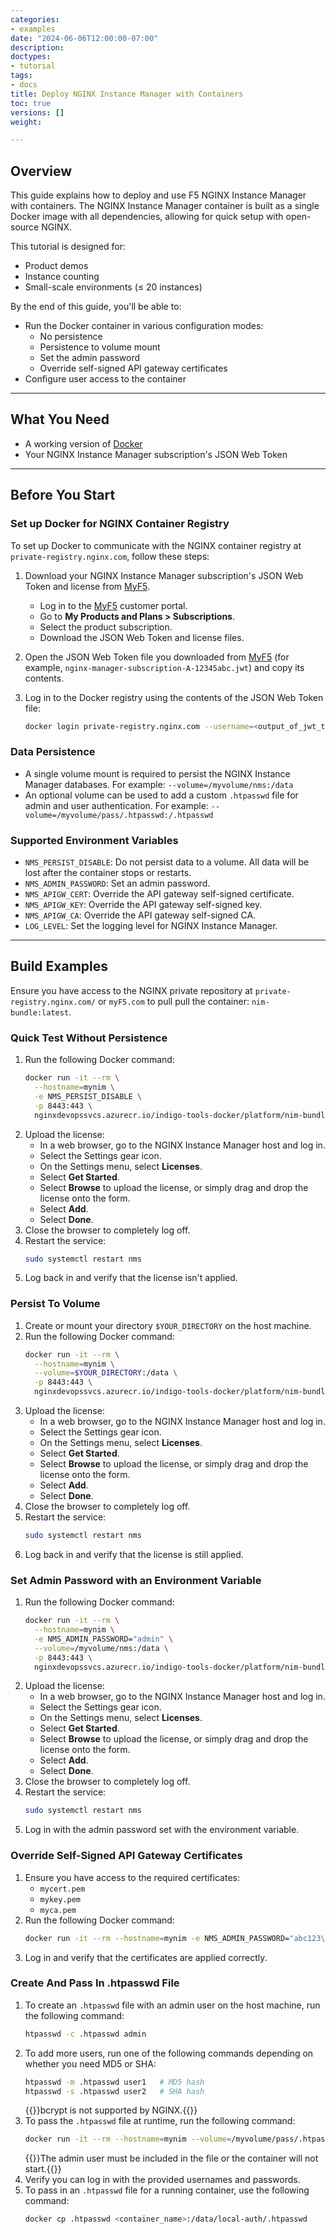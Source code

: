 ```yaml
---
categories:
- examples
date: "2024-06-06T12:00:00-07:00"
description: 
doctypes:
- tutorial
tags:
- docs
title: Deploy NGINX Instance Manager with Containers
toc: true
versions: []
weight: 

---
```


## Overview

This guide explains how to deploy and use F5 NGINX Instance Manager with containers. The NGINX Instance Manager container is built as a single Docker image with all dependencies, allowing for quick setup with open-source NGINX.

This tutorial is designed for:

- Product demos
- Instance counting
- Small-scale environments (≤ 20 instances)

By the end of this guide, you'll be able to:

- Run the Docker container in various configuration modes:
  - No persistence
  - Persistence to volume mount
  - Set the admin password
  - Override self-signed API gateway certificates
- Configure user access to the container

---

## What You Need

- A working version of [Docker](https://docs.docker.com/get-docker/)
- Your NGINX Instance Manager subscription's JSON Web Token

---

## Before You Start

### Set up Docker for NGINX Container Registry

To set up Docker to communicate with the NGINX container registry at `private-registry.nginx.com`, follow these steps:

1. Download your NGINX Instance Manager subscription's JSON Web Token and license from [MyF5](https://my.f5.com/manage/s/subscriptions).

   - Log in to the [MyF5](https://my.f5.com/manage/s/subscriptions) customer portal.
   - Go to **My Products and Plans > Subscriptions**.
   - Select the product subscription.
   - Download the JSON Web Token and license files.

2. Open the JSON Web Token file you downloaded from [MyF5](https://my.f5.com/manage/s/subscriptions) (for example, `nginx-manager-subscription-A-12345abc.jwt`) and copy its contents.

3. Log in to the Docker registry using the contents of the JSON Web Token file:

   ```bash
   docker login private-registry.nginx.com --username=<output_of_jwt_token> --password=none
   ```

### Data Persistence

- A single volume mount is required to persist the NGINX Instance Manager databases. For example: `--volume=/myvolume/nms:/data`
- An optional volume can be used to add a custom `.htpasswd` file for admin and user authentication. For example: `--volume=/myvolume/pass/.htpasswd:/.htpasswd`

### Supported Environment Variables

- `NMS_PERSIST_DISABLE`: Do not persist data to a volume. All data will be lost after the container stops or restarts.
- `NMS_ADMIN_PASSWORD`: Set an admin password.
- `NMS_APIGW_CERT`: Override the API gateway self-signed certificate.
- `NMS_APIGW_KEY`: Override the API gateway self-signed key.
- `NMS_APIGW_CA`: Override the API gateway self-signed CA.
- `LOG_LEVEL`: Set the logging level for NGINX Instance Manager.

---

## Build Examples

Ensure you have access to the NGINX private repository at `private-registry.nginx.com/` or `myF5.com` to pull pull the container: `nim-bundle:latest`.

### Quick Test Without Persistence

1. Run the following Docker command:
   ```bash
   docker run -it --rm \
     --hostname=mynim \
     -e NMS_PERSIST_DISABLE \
     -p 8443:443 \
     nginxdevopssvcs.azurecr.io/indigo-tools-docker/platform/nim-bundled-poc/nim-bundle:latest
   ```
2. Upload the license:
   - In a web browser, go to the NGINX Instance Manager host and log in.
   - Select the Settings gear icon.
   - On the Settings menu, select **Licenses**.
   - Select **Get Started**.
   - Select **Browse** to upload the license, or simply drag and drop the license onto the form.
   - Select **Add**.
   - Select **Done**.
3. Close the browser to completely log off.
4. Restart the service:
   ```bash
   sudo systemctl restart nms
   ```
5. Log back in and verify that the license isn't applied.

### Persist To Volume

1. Create or mount your directory `$YOUR_DIRECTORY` on the host machine.
2. Run the following Docker command:
   ```bash
   docker run -it --rm \
     --hostname=mynim \
     --volume=$YOUR_DIRECTORY:/data \
     -p 8443:443 \
     nginxdevopssvcs.azurecr.io/indigo-tools-docker/platform/nim-bundled-poc/nim-bundle:latest
   ```
3. Upload the license:
   - In a web browser, go to the NGINX Instance Manager host and log in.
   - Select the Settings gear icon.
   - On the Settings menu, select **Licenses**.
   - Select **Get Started**.
   - Select **Browse** to upload the license, or simply drag and drop the license onto the form.
   - Select **Add**.
   - Select **Done**.
4. Close the browser to completely log off.
5. Restart the service:
   ```bash
   sudo systemctl restart nms
   ```
6. Log back in and verify that the license is still applied.

### Set Admin Password with an Environment Variable

1. Run the following Docker command:
   ```bash
   docker run -it --rm \
     --hostname=mynim \
     -e NMS_ADMIN_PASSWORD="admin" \
     --volume=/myvolume/nms:/data \
     -p 8443:443 \
     nginxdevopssvcs.azurecr.io/indigo-tools-docker/platform/nim-bundled-poc/nim-bundle:latest
   ```
2. Upload the license:
   - In a web browser, go to the NGINX Instance Manager host and log in.
   - Select the Settings gear icon.
   - On the Settings menu, select **Licenses**.
   - Select **Get Started**.
   - Select **Browse** to upload the license, or simply drag and drop the license onto the form.
   - Select **Add**.
   - Select **Done**.
3. Close the browser to completely log off.
4. Restart the service:
   ```bash
   sudo systemctl restart nms
   ```
5. Log in with the admin password set with the environment variable.

### Override Self-Signed API Gateway Certificates

1. Ensure you have access to the required certificates:
   - `mycert.pem`
   - `mykey.pem`
   - `myca.pem`
2. Run the following Docker command:
   ```bash
   docker run -it --rm --hostname=mynim -e NMS_ADMIN_PASSWORD="abc123\!@" -e NMS_APIGW_CERT="$(cat mycert.pem)" -e NMS_APIGW_KEY="$(cat mykey.pem)" -e NMS_APIGW_CA="$(cat myca.pem)" --volume=/myvolume/nms:/data -p 8443:443 nginxdevopssvcs.azurecr.io/indigo-tools-docker/platform/nim-bundled-poc/nim-bundle:latest
   ```
3. Log in and verify that the certificates are applied correctly.

### Create And Pass In .htpasswd File

1. To create an `.htpasswd` file with an admin user on the host machine, run the following command:
   ```bash
   htpasswd -c .htpasswd admin
   ```
2. To add more users, run one of the following commands depending on whether you need MD5 or SHA:
   ```bash
   htpasswd -m .htpasswd user1   # MD5 hash
   htpasswd -s .htpasswd user2   # SHA hash
   ```
   {{<note>}}bcrypt is not supported by NGINX.{{</note>}}
3. To pass the `.htpasswd` file at runtime, run the following command:
   ```bash
   docker run -it --rm --hostname=mynim --volume=/myvolume/pass/.htpasswd:/.htpasswd --volume=/myvolume/nms:/data -p 8443:443 nim-bundle:latest
   ```
   {{<note>}}The admin user must be included in the file or the container will not start.{{</note>}}
4. Verify you can log in with the provided usernames and passwords.
5. To pass in an `.htpasswd` file for a running container, use the following command:
   ```bash
   docker cp .htpasswd <container_name>:/data/local-auth/.htpasswd
   ```
